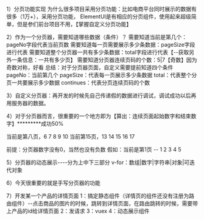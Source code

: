 1）分页功能实现
为什么很多项目采用分页功能：比如电商平台同时展示的数据有很多（1万+），采用分页功能，
ElementUI是有相应的分页组件，使用起来超级简单，但是参们前台项目不用，【掌握自定义分页功能】

2）作为一个分页器，需要知道哪些数据（条件）？
需要知道当前是第几个：pageNo字段代表当前页数
需要知道每一页需要展示多少条数据：pageSize字段进行代表
需要知道整个分页器一共有多少条数据：total字段进行代表【--获取另外一条信息：一共有多少页】
需要知道分页器连续页码的个数：5|7【奇数】因为奇数对称，好看
总结：对于分页器页面，自定义需要提前知道四个条件
pageNo：当前第几个
pageSize：代表每一页展示多少条数据
total：代表整个分页一共要展示多少数据
continues：代表分页连续页码的个数

3）自定义分页器：再开发的时候先自己传递假的数据进行调试，调试成功以后再用服务器的数据。

4）对于分页器而言，很重要的一个地方即为【算出：连续页面起始数字和结束数字】*********成功50%

当前是第八页，6 7 8 9 10
当前第15页，13 14 15 16 17

前提：分页器数字没有0，当然也没有负数
假如：当前是第1页 -- 1 2 3 4 5 

5）分页器的动态展示----分为上中下三部分
v-for：数组|数字|字符串|对象|可迭代对象

6）今天很重要的就是手写分页器的功能

7）开发某一个产品的详情页面
1：搞定静态组件（详情页的组件还没有注册为路由组件）--点击商品的图片的时候，跳转到详情页面，在路由跳转的时候，需要带上产品的id给详情页面
2：发请求
3：vuex
4：动态展示组件